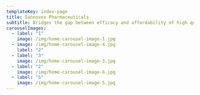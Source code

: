 ```yaml
---
templateKey: index-page
title: Sannovex Pharmaceuticals
subtitle: Bridges the gap between efficacy and affordability of high quality medicines
carouselImages:
  - label: "1"
    image: /img/home-carousel-image-1.jpg
  - image: /img/home-carousel-image-4.jpg
    label: "2"
  - label: "3"
    image: /img/home-carousel-image-3.jpg
  - label: "2"
    image: /img/home-carousel-image-6.jpg
  - label: "5"
    image: /img/home-carousel-image-5.jpg
---
```

